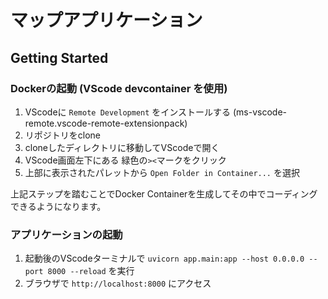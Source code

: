 # マップアプリケーション

## Getting Started

### Dockerの起動 (VScode devcontainer を使用)
1. VScodeに `Remote Development` をインストールする (ms-vscode-remote.vscode-remote-extensionpack)
2. リポジトリをclone
3. cloneしたディレクトリに移動してVScodeで開く
4. VScode画面左下にある 緑色の`><`マークをクリック
5. 上部に表示されたパレットから `Open Folder in Container...` を選択

上記ステップを踏むことでDocker Containerを生成してその中でコーディングできるようになります。

### アプリケーションの起動
1. 起動後のVScodeターミナルで `uvicorn app.main:app --host 0.0.0.0 --port 8000 --reload` を実行
2. ブラウザで `http://localhost:8000` にアクセス
